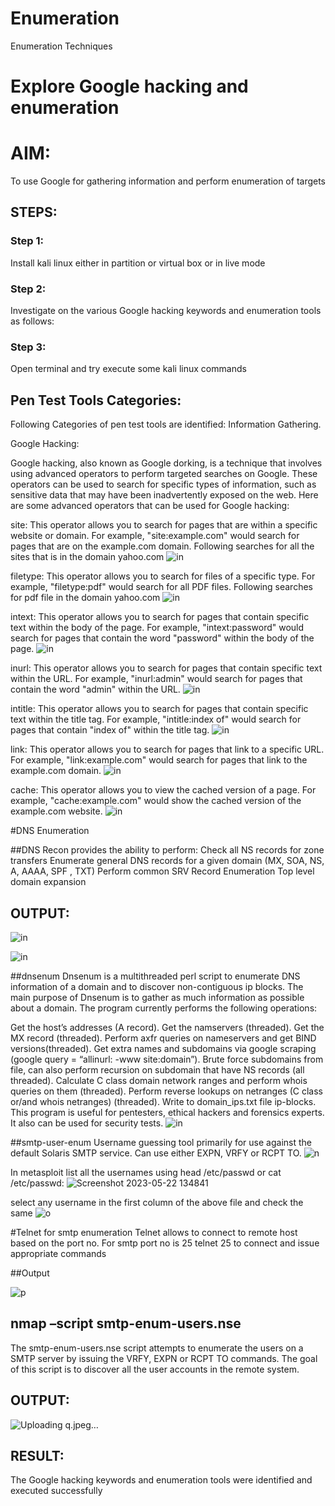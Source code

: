 # Enumeration
Enumeration Techniques

# Explore Google hacking and enumeration 

# AIM:

To use Google for gathering information and perform enumeration of targets

## STEPS:

### Step 1:

Install kali linux either in partition or virtual box or in live mode

### Step 2:

Investigate on the various Google hacking keywords and enumeration tools as follows:


### Step 3:
Open terminal and try execute some kali linux commands

## Pen Test Tools Categories:  

Following Categories of pen test tools are identified:
Information Gathering.

Google Hacking:

Google hacking, also known as Google dorking, is a technique that involves using advanced operators to perform targeted searches on Google. These operators can be used to search for specific types of information, such as sensitive data that may have been inadvertently exposed on the web. Here are some advanced operators that can be used for Google hacking:

site: This operator allows you to search for pages that are within a specific website or domain. For example, "site:example.com" would search for pages that are on the example.com domain.
Following searches for all the sites that is in the domain yahoo.com
![in](1.png)

filetype: This operator allows you to search for files of a specific type. For example, "filetype:pdf" would search for all PDF files.
Following searches for pdf file in the domain yahoo.com
![in](2.png)

intext: This operator allows you to search for pages that contain specific text within the body of the page. For example, "intext:password" would search for pages that contain the word "password" within the body of the page.
![in](3.png)


inurl: This operator allows you to search for pages that contain specific text within the URL. For example, "inurl:admin" would search for pages that contain the word "admin" within the URL.
![in](4.png)

intitle: This operator allows you to search for pages that contain specific text within the title tag. For example, "intitle:index of" would search for pages that contain "index of" within the title tag.
![in](5.png)

link: This operator allows you to search for pages that link to a specific URL. For example, "link:example.com" would search for pages that link to the example.com domain.
![in](6.png)

cache: This operator allows you to view the cached version of a page. For example, "cache:example.com" would show the cached version of the example.com website.
![in](7.png)
 
#DNS Enumeration


##DNS Recon
provides the ability to perform:
Check all NS records for zone transfers
Enumerate general DNS records for a given domain (MX, SOA, NS, A, AAAA, SPF , TXT)
Perform common SRV Record Enumeration
Top level domain expansion
## OUTPUT:

![in](8.png)

![in](9.png)



##dnsenum
Dnsenum is a multithreaded perl script to enumerate DNS information of a domain and to discover non-contiguous ip blocks. The main purpose of Dnsenum is to gather as much information as possible about a domain. The program currently performs the following operations:

Get the host’s addresses (A record).
Get the namservers (threaded).
Get the MX record (threaded).
Perform axfr queries on nameservers and get BIND versions(threaded).
Get extra names and subdomains via google scraping (google query = “allinurl: -www site:domain”).
Brute force subdomains from file, can also perform recursion on subdomain that have NS records (all threaded).
Calculate C class domain network ranges and perform whois queries on them (threaded).
Perform reverse lookups on netranges (C class or/and whois netranges) (threaded).
Write to domain_ips.txt file ip-blocks.
This program is useful for pentesters, ethical hackers and forensics experts. It also can be used for security tests.
![in](10.png)

##smtp-user-enum
Username guessing tool primarily for use against the default Solaris SMTP service. Can use either EXPN, VRFY or RCPT TO.
![n](https://github.com/praveenst13/Enumeration/assets/118787793/d8415f64-ebd0-4eb9-a4e8-002f220f4f91)


In metasploit list all the usernames using head /etc/passwd or cat /etc/passwd:
![Screenshot 2023-05-22 134841](https://github.com/praveenst13/Enumeration/assets/118787793/6257b51a-4fdc-44cc-aaba-cdca76d7f4e5)

select any username in the first column of the above file and check the same
![o](https://github.com/praveenst13/Enumeration/assets/118787793/5d8df46a-e4c3-4b86-884d-6e01014da92a)


#Telnet for smtp enumeration
Telnet allows to connect to remote host based on the port no. For smtp port no is 25
telnet <host address> 25 to connect
and issue appropriate commands
  
 ##Output
  
  ![p](https://github.com/praveenst13/Enumeration/assets/118787793/42446d0a-0057-47dd-8d50-f3ea43a5e632)


## nmap –script smtp-enum-users.nse <hostname>

The smtp-enum-users.nse script attempts to enumerate the users on a SMTP server by issuing the VRFY, EXPN or RCPT TO commands. The goal of this script is to discover all the user accounts in the remote system.


## OUTPUT:
![Uploading q.jpeg…]()


## RESULT:
The Google hacking keywords and enumeration tools were identified and executed successfully

